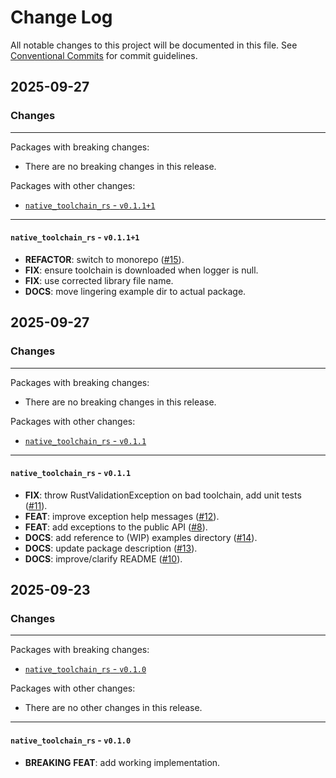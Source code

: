 # Change Log

All notable changes to this project will be documented in this file.
See [Conventional Commits](https://conventionalcommits.org) for commit guidelines.

## 2025-09-27

### Changes

---

Packages with breaking changes:

 - There are no breaking changes in this release.

Packages with other changes:

 - [`native_toolchain_rs` - `v0.1.1+1`](#native_toolchain_rs---v0111)

---

#### `native_toolchain_rs` - `v0.1.1+1`

 - **REFACTOR**: switch to monorepo ([#15](https://github.com/GregoryConrad/native_toolchain_rs/issues/15)).
 - **FIX**: ensure toolchain is downloaded when logger is null.
 - **FIX**: use corrected library file name.
 - **DOCS**: move lingering example dir to actual package.


## 2025-09-27

### Changes

---

Packages with breaking changes:

 - There are no breaking changes in this release.

Packages with other changes:

 - [`native_toolchain_rs` - `v0.1.1`](#native_toolchain_rs---v011)

---

#### `native_toolchain_rs` - `v0.1.1`

 - **FIX**: throw RustValidationException on bad toolchain, add unit tests ([#11](https://github.com/GregoryConrad/native_toolchain_rs/issues/11)).
 - **FEAT**: improve exception help messages ([#12](https://github.com/GregoryConrad/native_toolchain_rs/issues/12)).
 - **FEAT**: add exceptions to the public API ([#8](https://github.com/GregoryConrad/native_toolchain_rs/issues/8)).
 - **DOCS**: add reference to (WIP) examples directory ([#14](https://github.com/GregoryConrad/native_toolchain_rs/issues/14)).
 - **DOCS**: update package description ([#13](https://github.com/GregoryConrad/native_toolchain_rs/issues/13)).
 - **DOCS**: improve/clarify README ([#10](https://github.com/GregoryConrad/native_toolchain_rs/issues/10)).


## 2025-09-23

### Changes

---

Packages with breaking changes:

 - [`native_toolchain_rs` - `v0.1.0`](#native_toolchain_rs---v010)

Packages with other changes:

 - There are no other changes in this release.

---

#### `native_toolchain_rs` - `v0.1.0`

 - **BREAKING** **FEAT**: add working implementation.
